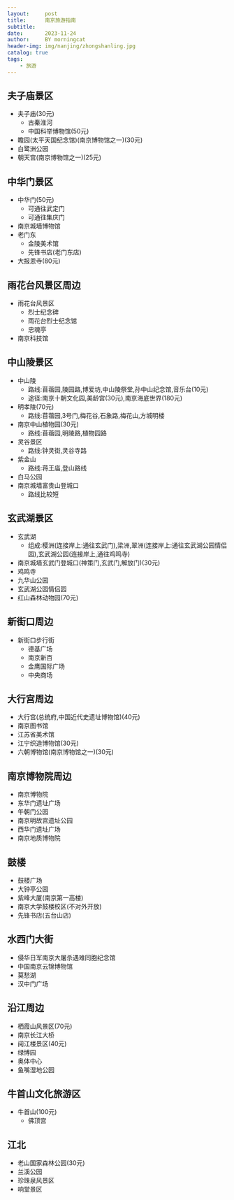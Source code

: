 ```yaml
---
layout:     post
title:      南京旅游指南
subtitle:   
date:       2023-11-24
author:     BY morningcat
header-img: img/nanjing/zhongshanling.jpg
catalog: true
tags:
    - 旅游
---
```



## 夫子庙景区

- 夫子庙(30元)
    - 古秦淮河
    - 中国科举博物馆(50元)
- 瞻园(太平天国纪念馆)(南京博物馆之一)(30元)
- 白鹭洲公园
- 朝天宫(南京博物馆之一)(25元)


## 中华门景区

- 中华门(50元)
    - 可通往武定门
    - 可通往集庆门
- 南京城墙博物馆
- 老门东
    - 金陵美术馆
    - 先锋书店(老门东店)
- 大报恩寺(80元)

## 雨花台风景区周边

- 雨花台风景区
    - 烈士纪念碑
    - 雨花台烈士纪念馆
    - 忠魂亭
- 南京科技馆

## 中山陵景区

- 中山陵
    - 路线:苜蓿园,陵园路,博爱坊,中山陵祭堂,孙中山纪念馆,音乐台(10元)
    - 途径:南京十朝文化园,美龄宫(30元),南京海底世界(180元)
- 明孝陵(70元)
    - 路线:苜蓿园,3号门,梅花谷,石象路,梅花山,方城明楼
- 南京中山植物园(30元)
    - 路线:苜蓿园,明陵路,植物园路
- 灵谷景区
    - 路线:钟灵街,灵谷寺路
- 紫金山
    - 路线:蒋王庙,登山路线
- 白马公园
- 南京城墙富贵山登城口
    - 路线比较短


## 玄武湖景区

- 玄武湖
    - 组成:樱洲(连接岸上:通往玄武门),梁洲,翠洲(连接岸上:通往玄武湖公园情侣园),玄武湖公园(连接岸上,通往鸡鸣寺)
- 南京城墙玄武门登城口(神策门,玄武门,解放门)(30元)
- 鸡鸣寺
- 九华山公园
- 玄武湖公园情侣园
- 红山森林动物园(70元)


## 新街口周边

- 新街口步行街
    - 德基广场
    - 南京新百
    - 金鹰国际广场
    - 中央商场

## 大行宫周边

- 大行宫(总统府,中国近代史遗址博物馆)(40元)
- 南京图书馆
- 江苏省美术馆
- 江宁织造博物馆(30元)
- 六朝博物馆(南京博物馆之一)(30元)


## 南京博物院周边

- 南京博物院
- 东华门遗址广场
- 午朝门公园
- 南京明故宫遗址公园
- 西华门遗址广场
- 南京地质博物院


## 鼓楼

- 鼓楼广场
- 大钟亭公园
- 紫峰大厦(南京第一高楼)
- 南京大学鼓楼校区(不对外开放)
- 先锋书店(五台山店)


## 水西门大街

- 侵华日军南京大屠杀遇难同胞纪念馆
- 中国南京云锦博物馆
- 莫愁湖
- 汉中门广场



## 沿江周边

- 栖霞山风景区(70元)
- 南京长江大桥
- 阅江楼景区(40元)
- 绿博园
- 奥体中心
- 鱼嘴湿地公园


## 牛首山文化旅游区

- 牛首山(100元)
    - 佛顶宫


## 江北

- 老山国家森林公园(30元)
- 兰溪公园
- 珍珠泉风景区
- 响堂景区

